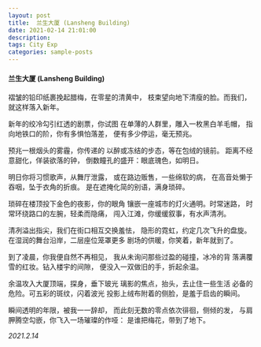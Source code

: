 ```yaml
---
layout: post
title:  兰生大厦 (Lansheng Building)
date: 2021-02-14 21:01:00
description: 
tags: City Exp
categories: sample-posts
---
```


#### 兰生大厦 (Lansheng Building)


褶皱的铅印纸裹挽起腊梅，在零星的清黄中，
枝束望向地下清瘦的脸。而我们，就这样落入新年。

新年的绞冷勾引红透的剧票，你试图
在单薄的人群里，雕入一枚黑白羊毛帽，
指向地铁口的阶，你有多惧怕落差，
便有多少停运，毫无预兆。

预兆一根烟头的雾霾，你传递的
以醉或冻结的步态，等在包绒的镜前。
距离不经意甜化，佯装欲落的钟，
倒数瞳孔的盛开：眼底瑰色，如明日。

明日你将习惯歌声，从舞厅泄露，
或在路边贩售，一些绵软的病，
在高音处懒于吞咽，坠于衣角的折痕。
是在遮掩化简的别语，满身琐碎。

琐碎在楼顶投下金色的夜影，你的眼角
镶嵌一座城市的灯火通明。时常迷路，
时常环绕路口的左腕，轻柔而隐痛，
闯入江滩，你缓缓叙事，有水声清冽。

清冽溢出指尖，我们在街口相互交换羞怯，
隐形的霓虹，约定几次飞升的盘旋。
在湿润的舞台沿岸，二层座位笼罩更多
剧场的供暖，你笑着，新年就到了。

到了凌晨，你我便自然不再相见，
我从未询问那些过盈的碰撞，冰冷的背
落满覆雪的红妆。钻入楼宇的间隙，
便没入一双做旧的手，折起余温。

余温攻入大厦顶端，探身，垂下玻光
璃影的焦点，抬头，去止住一些生活
必备的危险。可五彩的斑纹，闪着波光
投影上绒布附着的侧脸，是羞于启齿的瞬间。

瞬间透明的年限，被我一一辞却，
而此刻无数的零点依次徘徊，侧倾的发，
与肩胛腾空勾嵌，你飞入一场璀璨的作哑：
是谁把梅花，带到了地下。


*2021.2.14*